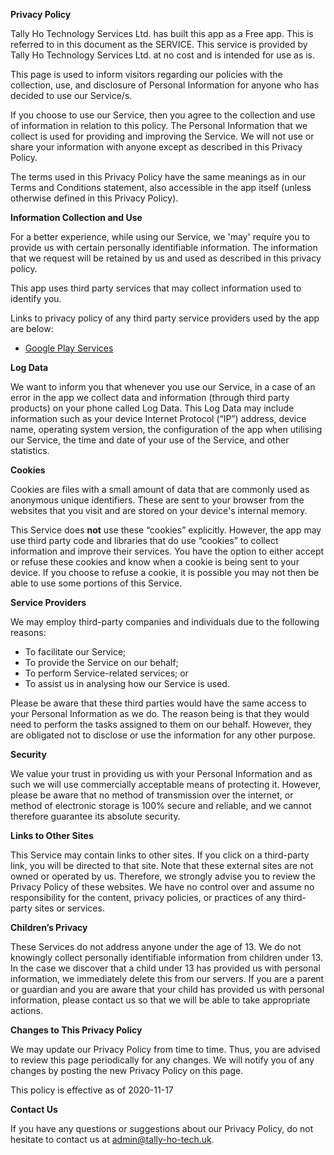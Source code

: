 **Privacy Policy**

Tally Ho Technology Services Ltd. has built this app as a Free app. This is referred to in this document as the SERVICE.  This service is provided by Tally Ho Technology Services Ltd. at no cost and is intended for use as is.

This page is used to inform visitors regarding our policies with the collection, use, and disclosure of Personal Information for anyone who has decided to use our Service/s.

If you choose to use our Service, then you agree to the collection and use of information in relation to this policy. The Personal Information that we collect is used for providing and improving the Service. We will not use or share your information with anyone except as described in this Privacy Policy.

The terms used in this Privacy Policy have the same meanings as in our Terms and Conditions statement, also accessible in the app itself (unless otherwise defined in this Privacy Policy).

**Information Collection and Use**

For a better experience, while using our Service, we 'may' require you to provide us with certain personally identifiable information. The information that we request will be retained by us and used as described in this privacy policy.

This app uses third party services that may collect information used to identify you.

Links to privacy policy of any third party service providers used by the app are below:

*   [Google Play Services](https://www.google.com/policies/privacy/)

**Log Data**

We want to inform you that whenever you use our Service, in a case of an error in the app we collect data and information (through third party products) on your phone called Log Data. This Log Data may include information such as your device Internet Protocol (“IP”) address, device name, operating system version, the configuration of the app when utilising our Service, the time and date of your use of the Service, and other statistics.

**Cookies**

Cookies are files with a small amount of data that are commonly used as anonymous unique identifiers. These are sent to your browser from the websites that you visit and are stored on your device's internal memory.

This Service does **not** use these “cookies” explicitly. However, the app may use third party code and libraries that do use “cookies” to collect information and improve their services.  You have the option to either accept or refuse these cookies and know when a cookie is being sent to your device. If you choose to refuse a cookie, it is possible you may not then be able to use some portions of this Service.

**Service Providers**

We may employ third-party companies and individuals due to the following reasons:

*   To facilitate our Service;
*   To provide the Service on our behalf;
*   To perform Service-related services; or
*   To assist us in analysing how our Service is used.

Please be aware that these third parties would have the same access to your Personal Information as we do. The reason being is that they would need to perform the tasks assigned to them on our behalf. However, they are obligated not to disclose or use the information for any other purpose.

**Security**

We value your trust in providing us with your Personal Information and as such we will use commercially acceptable means of protecting it.  However, please be aware that no method of transmission over the internet, or method of electronic storage is 100% secure and reliable, and we cannot therefore guarantee its absolute security.

**Links to Other Sites**

This Service may contain links to other sites. If you click on a third-party link, you will be directed to that site.  Note that these external sites are not owned or operated by us.  Therefore, we strongly advise you to review the Privacy Policy of these websites.  We have no control over and assume no responsibility for the content, privacy policies, or practices of any third-party sites or services.

**Children’s Privacy**

These Services do not address anyone under the age of 13. We do not knowingly collect personally identifiable information from children under 13\.  In the case we discover that a child under 13 has provided us with personal information, we immediately delete this from our servers.  If you are a parent or guardian and you are aware that your child has provided us with personal information, please contact us so that we will be able to take appropriate actions.

**Changes to This Privacy Policy**

We may update our Privacy Policy from time to time.  Thus, you are advised to review this page periodically for any changes.  We will notify you of any changes by posting the new Privacy Policy on this page.

This policy is effective as of 2020-11-17

**Contact Us**

If you have any questions or suggestions about our Privacy Policy, do not hesitate to contact us at admin@tally-ho-tech.uk.